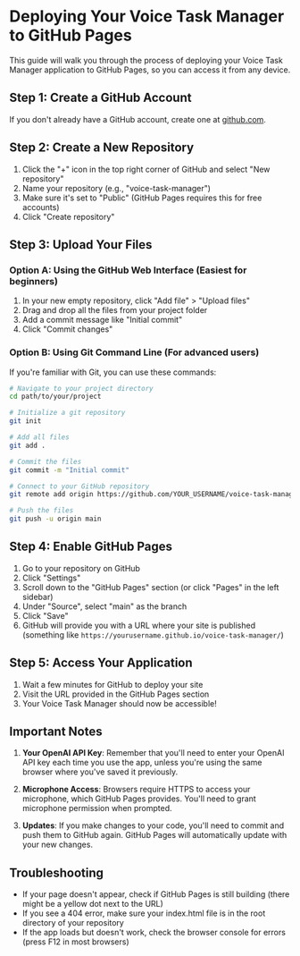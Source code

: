 # Deploying Your Voice Task Manager to GitHub Pages

This guide will walk you through the process of deploying your Voice Task Manager application to GitHub Pages, so you can access it from any device.

## Step 1: Create a GitHub Account

If you don't already have a GitHub account, create one at [github.com](https://github.com/).

## Step 2: Create a New Repository

1. Click the "+" icon in the top right corner of GitHub and select "New repository"
2. Name your repository (e.g., "voice-task-manager")
3. Make sure it's set to "Public" (GitHub Pages requires this for free accounts)
4. Click "Create repository"

## Step 3: Upload Your Files

### Option A: Using the GitHub Web Interface (Easiest for beginners)

1. In your new empty repository, click "Add file" > "Upload files"
2. Drag and drop all the files from your project folder
3. Add a commit message like "Initial commit"
4. Click "Commit changes"

### Option B: Using Git Command Line (For advanced users)

If you're familiar with Git, you can use these commands:

```bash
# Navigate to your project directory
cd path/to/your/project

# Initialize a git repository
git init

# Add all files
git add .

# Commit the files
git commit -m "Initial commit"

# Connect to your GitHub repository
git remote add origin https://github.com/YOUR_USERNAME/voice-task-manager.git

# Push the files
git push -u origin main
```

## Step 4: Enable GitHub Pages

1. Go to your repository on GitHub
2. Click "Settings"
3. Scroll down to the "GitHub Pages" section (or click "Pages" in the left sidebar)
4. Under "Source", select "main" as the branch
5. Click "Save"
6. GitHub will provide you with a URL where your site is published (something like `https://yourusername.github.io/voice-task-manager/`)

## Step 5: Access Your Application

1. Wait a few minutes for GitHub to deploy your site
2. Visit the URL provided in the GitHub Pages section
3. Your Voice Task Manager should now be accessible!

## Important Notes

1. **Your OpenAI API Key**: Remember that you'll need to enter your OpenAI API key each time you use the app, unless you're using the same browser where you've saved it previously.

2. **Microphone Access**: Browsers require HTTPS to access your microphone, which GitHub Pages provides. You'll need to grant microphone permission when prompted.

3. **Updates**: If you make changes to your code, you'll need to commit and push them to GitHub again. GitHub Pages will automatically update with your new changes.

## Troubleshooting

- If your page doesn't appear, check if GitHub Pages is still building (there might be a yellow dot next to the URL)
- If you see a 404 error, make sure your index.html file is in the root directory of your repository
- If the app loads but doesn't work, check the browser console for errors (press F12 in most browsers) 